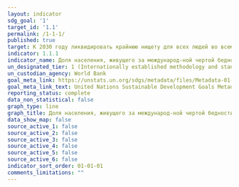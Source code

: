 ```yaml
---
layout: indicator
sdg_goal: '1'
target_id: '1.1'
permalink: /1-1-1/
published: true
target: К 2030 году ликвидировать крайнюю нищету для всех людей во всем мире (в настоящее время крайняя нищета определяется как проживание на сумму менее чем 1,25 долл. США в день)
indicator: 1.1.1
indicator_name: Доля населения, живущего за международ-ной чертой бедности, в разбивке по полу, возрасту, статусу занятости и месту проживания (город-ское/сельское)
un_designated_tier: 1 (Internationally established methodology and standards are available)
un_custodian_agency: World Bank
goal_meta_link: https://unstats.un.org/sdgs/metadata/files/Metadata-01-01-01a.pdf
goal_meta_link_text: United Nations Sustainable Development Goals Metadata (pdf 894kB)
reporting_status: complete
data_non_statistical: false
graph_type: line
graph_title: Доля населения, живущего за международ-ной чертой бедности, в разбивке по полу, возрасту, статусу занятости и месту проживания (город-ское/сельское)
data_show_map: false
source_active_1: false
source_active_2: false
source_active_3: false
source_active_4: false
source_active_5: false
source_active_6: false
indicator_sort_order: 01-01-01
comments_limitations: ""
---
```

